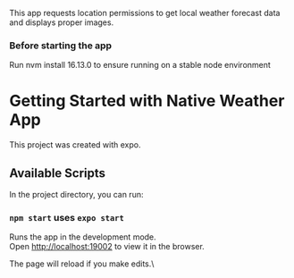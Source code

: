 This app requests location permissions to get local weather forecast data and displays proper images.
### Before starting the app 
Run nvm install 16.13.0 to ensure running on a stable node environment

# Getting Started with Native Weather App

This project was created with expo.

## Available Scripts

In the project directory, you can run:

### `npm start` uses `expo start`

Runs the app in the development mode.\
Open [http://localhost:19002](http://localhost:19002) to view it in the browser.

The page will reload if you make edits.\